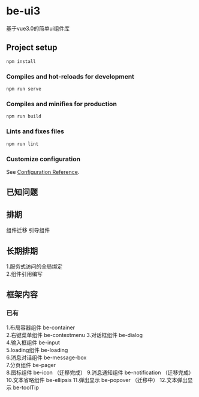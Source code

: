# be-ui3
基于vue3.0的简单ui组件库
## Project setup
```
npm install
```

### Compiles and hot-reloads for development
```
npm run serve
```

### Compiles and minifies for production
```
npm run build
```

### Lints and fixes files
```
npm run lint
```

### Customize configuration
See [Configuration Reference](https://cli.vuejs.org/config/).

## 已知问题

## 排期
组件迁移
引导组件
## 长期排期
1.服务式访问的全局绑定  
2.组件引用编写
## 框架内容
### 已有
1.布局容器组件 be-container  
2.右键菜单组件 be-contextmenu
3.对话框组件   be-dialog  
4.输入框组件   be-input  
5.loading组件 be-loading  
6.消息对话组件 be-message-box  
7.分页组件 be-pager  
8.图标组件 be-icon （迁移完成） 
9.消息通知组件 be-notification （迁移完成）
10.文本省略组件 be-ellipsis
11.弹出显示 be-popover （迁移中）
12.文本弹出显示 be-toolTip











